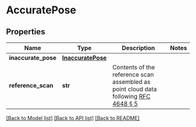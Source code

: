 # AccuratePose

## Properties
Name | Type | Description | Notes
------------ | ------------- | ------------- | -------------
**inaccurate_pose** | [**InaccuratePose**](InaccuratePose.md) |  | 
**reference_scan** | **str** | Contents of the reference scan assembled as point cloud data following [RFC 4648 § 5](https://tools.ietf.org/html/rfc4648#section-5) | 

[[Back to Model list]](../README.md#documentation-for-models) [[Back to API list]](../README.md#documentation-for-api-endpoints) [[Back to README]](../README.md)


